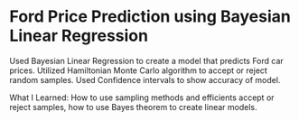 # Ford Price Prediction using Bayesian Linear Regression
Used Bayesian Linear Regression to create a model that predicts Ford car prices. Utilized Hamiltonian Monte Carlo algorithm to accept or reject random samples. Used Confidence intervals to show accuracy of model.

What I Learned: How to use sampling methods and efficients accept or reject samples, how to use Bayes theorem to create linear models.
